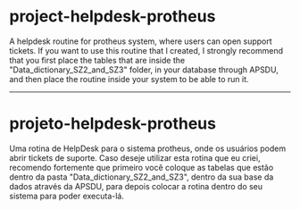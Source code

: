 # project-helpdesk-protheus
  A helpdesk routine for protheus system, where users can open support tickets.
If you want to use this routine that I created, I strongly recommend that you first place the
tables that are inside the "Data_dictionary_SZ2_and_SZ3" folder, in your database through APSDU,
and then place the routine inside your system to be able to run it.

----------------------------------------------------------------------------------------------------

# projeto-helpdesk-protheus
  Uma rotina de HelpDesk para o sistema protheus, onde os usuários podem abrir tickets de suporte.
Caso deseje utilizar esta rotina que eu criei, recomendo fortemente que primeiro você coloque as
tabelas que estão dentro da pasta "Data_dictionary_SZ2_and_SZ3", dentro da sua base da dados através da APSDU,
para depois colocar a rotina dentro do seu sistema para poder executa-lá.
